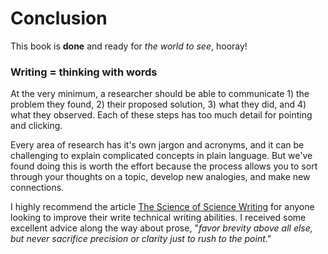 # Conclusion

This book is **done** and ready for *the world to see*, hooray!

### Writing = thinking with words

At the very minimum, a researcher should be able to communicate 1) the problem they found, 2) their proposed solution, 3) what they did, and 4) what they observed. Each of these steps has too much detail for pointing and clicking. 

Every area of research has it's own jargon and acronyms, and it can be challenging to explain complicated concepts in plain language. But we've found doing this is worth the effort because the process allows you to sort through your thoughts on a topic, develop new analogies, and make new connections. 

I highly recommend the article [The Science of Science Writing](https://www.americanscientist.org/blog/the-long-view/the-science-of-scientific-writing) for anyone looking to improve their write technical writing abilities. I received some excellent advice along the way about prose, "*favor brevity above all else, but never sacrifice precision or clarity just to rush to the point*."


